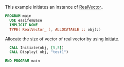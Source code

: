 This example initiates an instance of [RealVector_](RealVector_.md)

```fortran
PROGRAM main
  USE easifemBase
  IMPLICIT NONE
  TYPE( RealVector_ ), ALLOCATABLE :: obj(:)
```

Allocate the size of vector of real vector by using [Initiate](Initiate.md).

```fortran
  CALL Initiate(obj, [5,5])
  CALL Display( obj, "test1")
```

```fortran
END PROGRAM main
```
